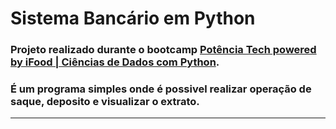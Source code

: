 # Sistema Bancário em Python

### Projeto realizado durante o bootcamp [Potência Tech powered by iFood | Ciências de Dados com Python](https://www.dio.me/bootcamp/potencia-tech-powered-ifood-ciencias-de-dados-com-python).

### É um programa simples onde é possivel realizar operação de saque, deposito e visualizar o extrato.

---